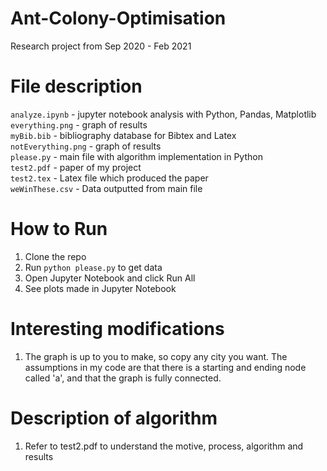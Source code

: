 # Ant-Colony-Optimisation
Research project from Sep 2020 - Feb 2021

# File description
`analyze.ipynb` - jupyter notebook analysis with Python, Pandas, Matplotlib  
`everything.png` - graph of results  
`myBib.bib` - bibliography database for Bibtex and Latex  
`notEverything.png` - graph of results  
`please.py` - main file with algorithm implementation in Python  
`test2.pdf` - paper of my project  
`test2.tex` - Latex file which produced the paper  
`weWinThese.csv` - Data outputted from main file  

# How to Run
1. Clone the repo  
2. Run `python please.py` to get data  
3. Open Jupyter Notebook and click Run All  
4. See plots made in Jupyter Notebook  

# Interesting modifications
1. The graph is up to you to make, so copy any city you want. The assumptions in my code are that there is a starting and ending node called 'a', and that the graph is fully connected.

# Description of algorithm
1. Refer to test2.pdf to understand the motive, process, algorithm and results

